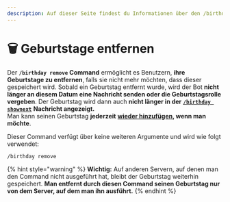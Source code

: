 ```yaml
---
description: Auf dieser Seite findest du Informationen über den /birthday remove Command.
---
```


# 🗑 Geburtstage entfernen

Der **`/birthday remove` Command** ermöglicht es Benutzern, **ihre Geburtstage zu entfernen**, falls sie nicht mehr möchten, dass dieser gespeichert wird. Sobald ein Geburtstag entfernt wurde, wird der Bot **nicht länger an diesem Datum eine Nachricht senden oder die Geburtstagsrolle vergeben**. Der Geburtstag wird dann auch **nicht länger in der** [**`/birthday shownext`**](shownext.md) **Nachricht angezeigt.**\
Man kann seinen Geburtstag **jederzeit** [**wieder hinzufügen**](add.md)**, wenn man möchte**.

Dieser Command verfügt über keine weiteren Argumente und wird wie folgt verwendet:

```
/birthday remove
```

{% hint style="warning" %}
**Wichtig:** Auf anderen Servern, auf denen man den Command nicht ausgeführt hat, bleibt der Geburtstag weiterhin gespeichert. **Man entfernt durch diesen Command seinen Geburtstag nur von dem Server, auf dem man ihn ausführt.**
{% endhint %}
